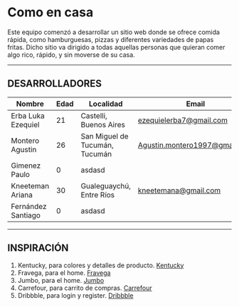 # **Como en casa** 

Este equipo comenzó a desarrollar un sitio web donde se ofrece comida rápida, como hamburguesas, pizzas y diferentes variedades de papas fritas. Dicho sitio va dirigido a todas aquellas personas que quieran comer algo rico, rápido, y sin moverse de su casa.
- - -

## DESARROLLADORES

Nombre | Edad | Localidad | Email
-------|------|-----------|------
Erba Luka Ezequiel | 21 | Castelli, Buenos Aires | ezequielerba7@gmail.com
Montero Agustin | 26 | San Miguel de Tucumán, Tucumán | Agustin.montero1997@gmail.com
Gimenez Paulo  | 0 | asdasd
Kneeteman Ariana | 30 | Gualeguaychú, Entre Ríos | kneetemana@gmail.com
Fernández Santiago | 0 | asdasd
- - -

## INSPIRACIÓN
1. Kentucky, para colores y detalles de producto. [Kentucky](https://kentucky.com.ar/)
2. Fravega, para el home. [Fravega](https://www.fravega.com/)
3. Jumbo, para el home. [Jumbo](https://www.jumbo.com.ar/)
4. Carrefour, para carrito de compras. [Carrefour](https://www.carrefour.com.ar/)
5. Dribbble, para login y register. [Dribbble](https://dribbble.com/signup/new)
